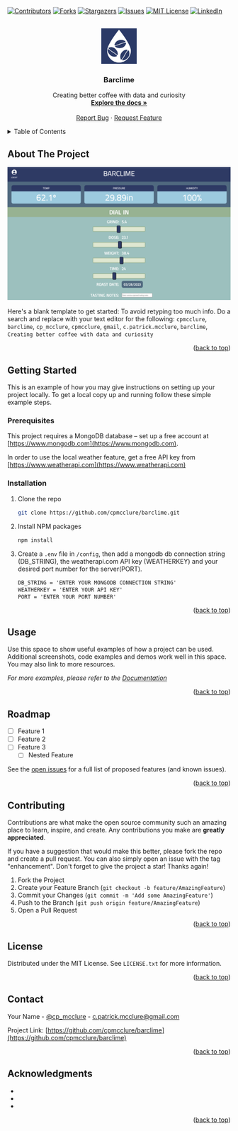 <!-- Improved compatibility of back to top link: See: https://github.com/othneildrew/Best-README-Template/pull/73 -->
<a name="readme-top"></a>
<!--
*** Thanks for checking out the Best-README-Template. If you have a suggestion
*** that would make this better, please fork the repo and create a pull request
*** or simply open an issue with the tag "enhancement".
*** Don't forget to give the project a star!
*** Thanks again! Now go create something AMAZING! :D
-->



<!-- PROJECT SHIELDS -->
<!--
*** I'm using markdown "reference style" links for readability.
*** Reference links are enclosed in brackets [ ] instead of parentheses ( ).
*** See the bottom of this document for the declaration of the reference variables
*** for contributors-url, forks-url, etc. This is an optional, concise syntax you may use.
*** https://www.markdownguide.org/basic-syntax/#reference-style-links
-->
[![Contributors][contributors-shield]][contributors-url]
[![Forks][forks-shield]][forks-url]
[![Stargazers][stars-shield]][stars-url]
[![Issues][issues-shield]][issues-url]
[![MIT License][license-shield]][license-url]
[![LinkedIn][linkedin-shield]][linkedin-url]



<!-- PROJECT LOGO -->
<br />
<div align="center">
  <a href="https://github.com/cpmcclure/barclime">
    <img src="public/img/logo.png" alt="Logo" width="80" height="80">
  </a>

<h3 align="center">Barclime</h3>

  <p align="center">
    Creating better coffee with data and curiosity
    <br />
    <a href="https://github.com/cpmcclure/barclime"><strong>Explore the docs »</strong></a>
    <br />
    <br />
    <a href="https://github.com/cpmcclure/barclime/issues">Report Bug</a>
    ·
    <a href="https://github.com/cpmcclure/barclime/issues">Request Feature</a>
  </p>
</div>



<!-- TABLE OF CONTENTS -->
<details>
  <summary>Table of Contents</summary>
  <ol>
    <li>
      <a href="#about-the-project">About The Project</a>
    </li>
    <li>
      <a href="#getting-started">Getting Started</a>
      <ul>
        <li><a href="#prerequisites">Prerequisites</a></li>
        <li><a href="#installation">Installation</a></li>
      </ul>
    </li>
    <li><a href="#usage">Usage</a></li>
    <li><a href="#roadmap">Roadmap</a></li>
    <li><a href="#contributing">Contributing</a></li>
    <li><a href="#license">License</a></li>
    <li><a href="#contact">Contact</a></li>
    <li><a href="#acknowledgments">Acknowledgments</a></li>
  </ol>
</details>



<!-- ABOUT THE PROJECT -->
## About The Project

[![Product Name Screen Shot][product-screenshot]](https://example.com)

Here's a blank template to get started: To avoid retyping too much info. Do a search and replace with your text editor for the following: `cpmcclure`, `barclime`, `cp_mcclure`, `cpmcclure`, `gmail`, `c.patrick.mcclure`, `barclime`, `Creating better coffee with data and curiosity`

<p align="right">(<a href="#readme-top">back to top</a>)</p>




<!-- GETTING STARTED -->
## Getting Started

This is an example of how you may give instructions on setting up your project locally.
To get a local copy up and running follow these simple example steps.

### Prerequisites

This project requires a MongoDB database – set up a free account at [https://www.mongodb.com](https://www.mongodb.com).

In order to use the local weather feature, get a free API key from [https://www.weatherapi.com](https://www.weatherapi.com)


### Installation

1. Clone the repo
   ```sh
   git clone https://github.com/cpmcclure/barclime.git
   ```
2. Install NPM packages
   ```sh
   npm install
   ```
3. Create a `.env` file in `/config`, then add a mongodb db connection string (DB_STRING), the weatherapi.com API key (WEATHERKEY) and your desired port number for the server(PORT).
   ```
   DB_STRING = 'ENTER YOUR MONGODB CONNECTION STRING'
   WEATHERKEY = 'ENTER YOUR API KEY'
   PORT = 'ENTER YOUR PORT NUMBER'
   ```

<p align="right">(<a href="#readme-top">back to top</a>)</p>



<!-- USAGE EXAMPLES -->
## Usage

Use this space to show useful examples of how a project can be used. Additional screenshots, code examples and demos work well in this space. You may also link to more resources.

_For more examples, please refer to the [Documentation](https://example.com)_

<p align="right">(<a href="#readme-top">back to top</a>)</p>



<!-- ROADMAP -->
## Roadmap

- [ ] Feature 1
- [ ] Feature 2
- [ ] Feature 3
    - [ ] Nested Feature

See the [open issues](https://github.com/cpmcclure/barclime/issues) for a full list of proposed features (and known issues).

<p align="right">(<a href="#readme-top">back to top</a>)</p>



<!-- CONTRIBUTING -->
## Contributing

Contributions are what make the open source community such an amazing place to learn, inspire, and create. Any contributions you make are **greatly appreciated**.

If you have a suggestion that would make this better, please fork the repo and create a pull request. You can also simply open an issue with the tag "enhancement".
Don't forget to give the project a star! Thanks again!

1. Fork the Project
2. Create your Feature Branch (`git checkout -b feature/AmazingFeature`)
3. Commit your Changes (`git commit -m 'Add some AmazingFeature'`)
4. Push to the Branch (`git push origin feature/AmazingFeature`)
5. Open a Pull Request

<p align="right">(<a href="#readme-top">back to top</a>)</p>



<!-- LICENSE -->
## License

Distributed under the MIT License. See `LICENSE.txt` for more information.

<p align="right">(<a href="#readme-top">back to top</a>)</p>



<!-- CONTACT -->
## Contact

Your Name - [@cp_mcclure](https://twitter.com/cp_mcclure) - c.patrick.mcclure@gmail.com

Project Link: [https://github.com/cpmcclure/barclime](https://github.com/cpmcclure/barclime)

<p align="right">(<a href="#readme-top">back to top</a>)</p>



<!-- ACKNOWLEDGMENTS -->
## Acknowledgments

* []()
* []()
* []()

<p align="right">(<a href="#readme-top">back to top</a>)</p>



<!-- MARKDOWN LINKS & IMAGES -->
<!-- https://www.markdownguide.org/basic-syntax/#reference-style-links -->
[contributors-shield]: https://img.shields.io/github/contributors/cpmcclure/barclime.svg?style=for-the-badge
[contributors-url]: https://github.com/cpmcclure/barclime/graphs/contributors
[forks-shield]: https://img.shields.io/github/forks/cpmcclure/barclime.svg?style=for-the-badge
[forks-url]: https://github.com/cpmcclure/barclime/network/members
[stars-shield]: https://img.shields.io/github/stars/cpmcclure/barclime.svg?style=for-the-badge
[stars-url]: https://github.com/cpmcclure/barclime/stargazers
[issues-shield]: https://img.shields.io/github/issues/cpmcclure/barclime.svg?style=for-the-badge
[issues-url]: https://github.com/cpmcclure/barclime/issues
[license-shield]: https://img.shields.io/github/license/cpmcclure/barclime.svg?style=for-the-badge
[license-url]: https://github.com/cpmcclure/barclime/blob/master/LICENSE.txt
[linkedin-shield]: https://img.shields.io/badge/-LinkedIn-black.svg?style=for-the-badge&logo=linkedin&colorB=555
[linkedin-url]: https://linkedin.com/in/cpmcclure
[product-screenshot]: public/img/screenshot.png
[Next.js]: https://img.shields.io/badge/next.js-000000?style=for-the-badge&logo=nextdotjs&logoColor=white
[Next-url]: https://nextjs.org/
[React.js]: https://img.shields.io/badge/React-20232A?style=for-the-badge&logo=react&logoColor=61DAFB
[React-url]: https://reactjs.org/
[Vue.js]: https://img.shields.io/badge/Vue.js-35495E?style=for-the-badge&logo=vuedotjs&logoColor=4FC08D
[Vue-url]: https://vuejs.org/
[Angular.io]: https://img.shields.io/badge/Angular-DD0031?style=for-the-badge&logo=angular&logoColor=white
[Angular-url]: https://angular.io/
[Svelte.dev]: https://img.shields.io/badge/Svelte-4A4A55?style=for-the-badge&logo=svelte&logoColor=FF3E00
[Svelte-url]: https://svelte.dev/
[Laravel.com]: https://img.shields.io/badge/Laravel-FF2D20?style=for-the-badge&logo=laravel&logoColor=white
[Laravel-url]: https://laravel.com
[Bootstrap.com]: https://img.shields.io/badge/Bootstrap-563D7C?style=for-the-badge&logo=bootstrap&logoColor=white
[Bootstrap-url]: https://getbootstrap.com
[JQuery.com]: https://img.shields.io/badge/jQuery-0769AD?style=for-the-badge&logo=jquery&logoColor=white
[JQuery-url]: https://jquery.com 